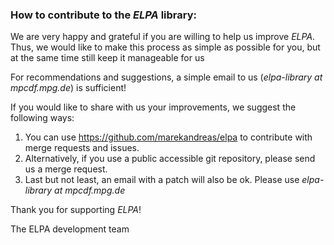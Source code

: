 ### How to contribute to the *ELPA* library: ###

We are very happy and grateful if you are willing to help us improve *ELPA*.
Thus, we would like to make this process as simple as possible for you,
but at the same time still keep it manageable for us

For recommendations and suggestions, a simple email to us (*elpa-library at mpcdf.mpg.de*) is sufficient!

If you would like to share with us your improvements, we suggest the following ways:

1. You can use https://github.com/marekandreas/elpa to contribute with merge requests and issues.
2. Alternatively, if you use a public accessible git repository, please send us a merge request.
3. Last but not least, an email with a patch will also be ok. Please use *elpa-library at mpcdf.mpg.de*

Thank you for supporting *ELPA*!

The ELPA development team
